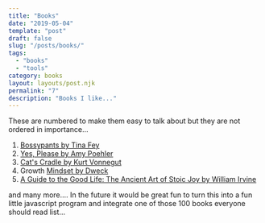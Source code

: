 ```yaml
---
title: "Books"
date: "2019-05-04"
template: "post"
draft: false
slug: "/posts/books/"
tags:
  - "books"
  - "tools"
category: books 
layout: layouts/post.njk
permalink: "7"
description: "Books I like..."
---
```


These are numbered to make them easy to talk about but they are not ordered in importance... 

1. [Bossypants by Tina Fey](https://smile.amazon.com/Bossypants-Tina-Fey-ebook/dp/B0047Y0FGY/)
2. [Yes, Please by Amy Poehler](https://smile.amazon.com/Yes-Please-Amy-Poehler-ebook/dp/B00IHZS39A/)
3. [Cat's Cradle by Kurt Vonnegut](https://smile.amazon.com/Cats-Cradle-Novel-Kurt-Vonnegut-ebook/dp/B000SEH13C)
4. Growth [Mindset by Dweck](https://smile.amazon.com/Mindset-Psychology-Carol-S-Dweck-ebook/dp/B000FCKPHG/)
5. [A Guide to the Good Life: The Ancient Art of Stoic Joy by William Irvine](https://www.amazon.com/gp/product/B0040JHNQG/)


and many more.... In the future it would be great fun to turn this into a fun little javascript program and integrate one of those 100 books everyone should read list...




